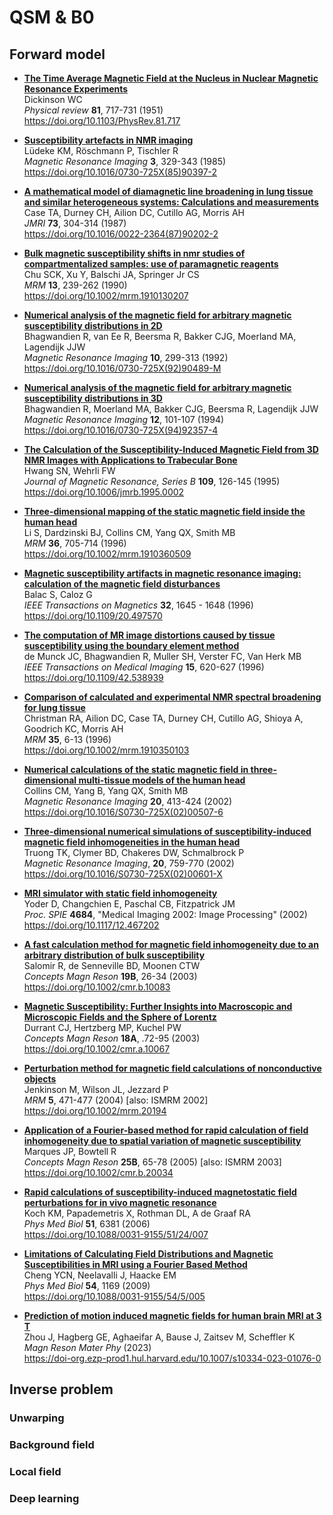 # QSM & B0

## Forward model

- [**The Time Average Magnetic Field at the Nucleus in Nuclear Magnetic Resonance Experiments**
  ](https://www.dropbox.com/s/ffvgd27mxvd9041) <br />
  Dickinson WC <br />
  _Physical review_ **81**, 717-731 (1951) <br />
  https://doi.org/10.1103/PhysRev.81.717

- [**Susceptibility artefacts in NMR imaging**
  ](https://www.dropbox.com/s/afbsnhf2lqzpzvh) <br />
  Lüdeke KM, Röschmann P, Tischler R <br />
  _Magnetic Resonance Imaging_ **3**, 329-343 (1985) <br />
  https://doi.org/10.1016/0730-725X(85)90397-2

- [**A mathematical model of diamagnetic line broadening in lung tissue and similar heterogeneous systems: Calculations and measurements**
  ](https://www.dropbox.com/s/1u5gjvsmjyb7f9g) <br />
  Case TA, Durney CH, Ailion DC, Cutillo AG, Morris AH <br />
  _JMRI_ **73**,  304-314 (1987) <br />
  https://doi.org/10.1016/0022-2364(87)90202-2

- [**Bulk magnetic susceptibility shifts in nmr studies of compartmentalized samples: use of paramagnetic reagents**
  ](https://www.dropbox.com/s/f99yjwx4mlcf6dc) <br />
  Chu SCK, Xu Y, Balschi JA, Springer Jr CS <br />
  _MRM_ **13**, 239-262 (1990) <br />
  https://doi.org/10.1002/mrm.1910130207

- [**Numerical analysis of the magnetic field for arbitrary magnetic susceptibility distributions in 2D**
  ](https://www.dropbox.com/s/ep49im3zs8rl21q) <br />
  Bhagwandien R, van Ee R, Beersma R, Bakker CJG, Moerland MA, Lagendijk JJW <br />
  _Magnetic Resonance Imaging_ **10**, 299-313 (1992) <br />
  https://doi.org/10.1016/0730-725X(92)90489-M

- [**Numerical analysis of the magnetic field for arbitrary magnetic susceptibility distributions in 3D**
  ](https://www.dropbox.com/s/5d4tno2desv4okf) <br />
  Bhagwandien R, Moerland MA, Bakker CJG, Beersma R, Lagendijk JJW <br />
  _Magnetic Resonance Imaging_ **12**, 101-107 (1994) <br />
  https://doi.org/10.1016/0730-725X(94)92357-4

- [**The Calculation of the Susceptibility-Induced Magnetic Field from 3D NMR Images with Applications to Trabecular Bone**
  ](https://www.dropbox.com/s/b34y3gyf8chjkdt) <br />
  Hwang SN, Wehrli FW <br />
  _Journal of Magnetic Resonance, Series B_ **109**, 126-145 (1995) <br />
  https://doi.org/10.1006/jmrb.1995.0002

- [**Three-dimensional mapping of the static magnetic field inside the human head**
  ](https://www.dropbox.com/s/ejxrp6hgdqialgj) <br />
  Li S, Dardzinski BJ, Collins CM, Yang QX, Smith MB <br />
  _MRM_ **36**, 705-714 (1996) <br />
  https://doi.org/10.1002/mrm.1910360509

- [**Magnetic susceptibility artifacts in magnetic resonance imaging: calculation of the magnetic field disturbances**
  ](https://www.dropbox.com/s/rcki8dg6rbecy1q) <br />
  Balac S, Caloz G <br />
  _IEEE Transactions on Magnetics_ **32**, 1645 - 1648 (1996) <br />
  https://doi.org/10.1109/20.497570

- [**The computation of MR image distortions caused by tissue susceptibility using the boundary element method**
  ](https://www.dropbox.com/s/em1ufqhd0z6yq55) <br />
  de Munck JC, Bhagwandien R, Muller SH, Verster FC, Van Herk MB <br />
  _IEEE Transactions on Medical Imaging_ **15**, 620-627 (1996) <br />
  https://doi.org/10.1109/42.538939

- [**Comparison of calculated and experimental NMR spectral broadening for lung tissue**
  ](https://www.dropbox.com/s/v38jc8l3tigot3d) <br />
  Christman RA, Ailion DC, Case TA, Durney CH, Cutillo AG, Shioya A, Goodrich KC, Morris AH <br />
  _MRM_ **35**, 6-13 (1996) <br />
  https://doi.org/10.1002/mrm.1910350103

- [**Numerical calculations of the static magnetic field in three-dimensional multi-tissue models of the human head**
  ](https://www.dropbox.com/s/u26o80xvmpjy3zm) <br />
  Collins CM, Yang B, Yang QX, Smith MB <br />
  _Magnetic Resonance Imaging_ **20**, 413-424 (2002) <br />
  https://doi.org/10.1016/S0730-725X(02)00507-6

- [**Three-dimensional numerical simulations of susceptibility-induced magnetic field inhomogeneities in the human head**
  ](https://www.dropbox.com/s/19uxy1lrfk7uzt1) <br />
  Truong TK, Clymer BD, Chakeres DW, Schmalbrock P <br />
  _Magnetic Resonance Imaging_, **20**, 759-770 (2002) <br />
  https://doi.org/10.1016/S0730-725X(02)00601-X

- [**MRI simulator with static field inhomogeneity**
  ](https://www.dropbox.com/s/l8xfqtdfyxwh0s9) <br />
  Yoder D, Changchien E, Paschal CB, Fitzpatrick JM <br />
  _Proc. SPIE_ **4684**, "Medical Imaging 2002: Image Processing" (2002) <br />
  https://doi.org/10.1117/12.467202

- [**A fast calculation method for magnetic field inhomogeneity due to an arbitrary distribution of bulk susceptibility**
  ](https://www.dropbox.com/s/3aj2j0w6sj949tj) <br />
  Salomir R, de Senneville BD, Moonen CTW <br />
  _Concepts Magn Reson_ **19B**, 26-34 (2003) <br />
  https://doi.org/10.1002/cmr.b.10083

- [**Magnetic Susceptibility: Further Insights into Macroscopic and Microscopic Fields and the Sphere of Lorentz**
  ](https://www.dropbox.com/s/5u5hwve3hymufds) <br />
  Durrant CJ, Hertzberg MP, Kuchel PW <br />
  _Concepts Magn Reson_ **18A**, .72-95 (2003) <br />
   https://doi.org/10.1002/cmr.a.10067

- [**Perturbation method for magnetic field calculations of nonconductive objects**
  ](https://www.dropbox.com/s/j0jav7f40ectm2x) <br />
   Jenkinson M, Wilson JL, Jezzard P <br />
   _MRM_ **5**, 471-477 (2004) [also: ISMRM 2002]<br />
   https://doi.org/10.1002/mrm.20194

- [**Application of a Fourier-based method for rapid calculation of field inhomogeneity due to spatial variation of magnetic susceptibility**
  ](https://www.dropbox.com/s/n1fi4ynkc0s3xhu) <br />
  Marques JP, Bowtell R <br />
  _Concepts Magn Reson_ **25B**, 65-78 (2005) [also: ISMRM 2003]<br />
  https://doi.org/10.1002/cmr.b.20034 <br />

- [**Rapid calculations of susceptibility-induced magnetostatic field perturbations for in vivo magnetic resonance**
  ](https://www.dropbox.com/s/8g135psq8ykwwyh) <br />
  Koch KM, Papademetris X, Rothman DL, A de Graaf RA <br />
  _Phys Med Biol_ **51**, 6381 (2006) <br />
  https://doi.org/10.1088/0031-9155/51/24/007

- [**Limitations of Calculating Field Distributions and Magnetic Susceptibilities in MRI using a Fourier Based Method**
  ](https://www.dropbox.com/s/4r12c2wfzu9x55y) <br />
  Cheng YCN, Neelavalli J, Haacke EM <br />
  _Phys Med Biol_ **54**, 1169 (2009) <br />
  https://doi.org/10.1088/0031-9155/54/5/005

- [**Prediction of motion induced magnetic fields for human brain MRI at 3 T**
  ](https://www.dropbox.com/s/33k2oc5xsnac3of) <br />
  Zhou J, Hagberg GE, Aghaeifar A, Bause J, Zaitsev M, Scheffler K <br />
  _Magn Reson Mater Phy_ (2023) <br />
  https://doi-org.ezp-prod1.hul.harvard.edu/10.1007/s10334-023-01076-0

## Inverse problem

### Unwarping

### Background field

### Local field

### Deep learning

